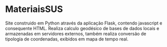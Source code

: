 # MateriaisSUS
Site construido em Python através da aplicação Flask, contendo javascript e consequente HTML. Realiza calculo geodésico de bases de dados locais e armazenadas em servidores externos, também realiza conversão de tipologia de coordenadas, exibidos em mapa de tempo real. 
